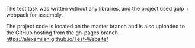 The test task was written without any libraries, and the project used gulp + webpack for assembly.

The project code is located on the master branch and is also uploaded to the GitHub hosting from the gh-pages branch.
https://alexsmiian.github.io/Test-Website/
